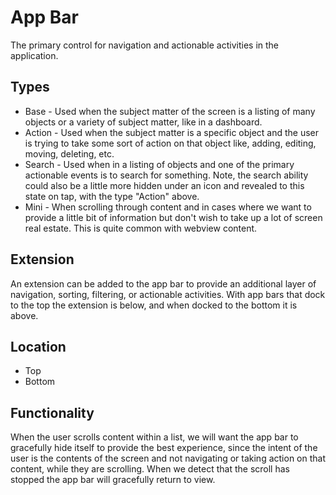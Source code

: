 # App Bar

The primary control for navigation and actionable activities in the application.

## Types

* Base - Used when the subject matter of the screen is a listing of many objects or a variety of subject matter, like in a dashboard.
* Action - Used when the subject matter is a specific object and the user is trying to take some sort of action on that object like, adding, editing, moving, deleting, etc.
* Search - Used when in a listing of objects and one of the primary actionable events is to search for something.  Note, the search ability could also be a little more hidden under an icon and revealed to this state on tap, with the type "Action" above.
* Mini - When scrolling through content and in cases where we want to provide a little bit of information but don't wish to take up a lot of screen real estate.  This is quite common with webview content.

## Extension

An extension can be added to the app bar to provide an additional layer of navigation, sorting, filtering, or actionable activities. With app bars that dock to the top the extension is below, and when docked to the bottom it is above.

## Location

* Top
* Bottom

## Functionality

When the user scrolls content within a list, we will want the app bar to gracefully hide itself to provide the best experience, since the intent of the user is the contents of the screen and not navigating or taking action on that content, while they are scrolling. When we detect that the scroll has stopped the app bar will gracefully return to view.

